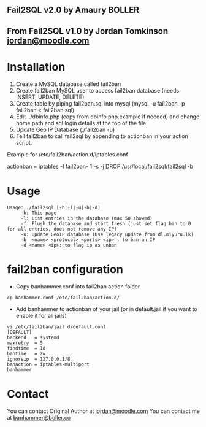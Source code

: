 
## Fail2SQL v2.0 by Amaury BOLLER
## From Fail2SQL v1.0 by Jordan Tomkinson <jordan@moodle.com>

# Installation
1. Create a MySQL database called fail2ban
2. Create fail2ban MySQL user to access fail2ban database (needs INSERT, UPDATE, DELETE)
3. Create table by piping fail2ban.sql into mysql (mysql -u fail2ban -p fail2ban < fail2ban.sql)
4. Edit ../dbinfo.php (copy from dbinfo.php.example if needed) and change home path and sql login details at the top of the file.
5. Update Geo IP Database (./fail2ban -u)
6. Tell fail2ban to call fail2sql by appending to actionban in your action script.

Example for /etc/fail2ban/action.d/iptables.conf

actionban = iptables -I fail2ban-<name> 1 -s <ip> -j DROP
            /usr/local/fail2sql/fail2sql -b <name> <protocol> <port> <ip>


# Usage
    Usage: ./fail2sql [-h|-l|-u|-b|-d]
         -h: This page
         -l: List entries in the database (max 50 showed)
         -f: Flush the database and start fresh (just set flag ban to 0 for all entries, does not remove any IP)
         -u: Update GeoIP database (Use legacy update from dl.miyuru.lk)
         -b  <name> <protocol> <ports> <ip> : to ban an IP
         -d <name> <ip>: to flag ip as unban        

# fail2ban configuration
 - Copy banhammer.conf into fail2ban action folder
```shell
cp banhammer.conf /etc/fail2ban/action.d/
```

 - Add banhammer to actionban of your jail (or in default.jail if you want to enable it for all jails)
 ```shell
vi /etc/fail2ban/jail.d/default.conf
[DEFAULT]
backend   = systemd
maxretry  = 5
findtime  = 1d
bantime   = 2w
ignoreip  = 127.0.0.1/8
banaction = iptables-multiport
banhammer
```

# Contact
You can contact Original Author at jordan@moodle.com
You can contact me at banhammer@boller.co

